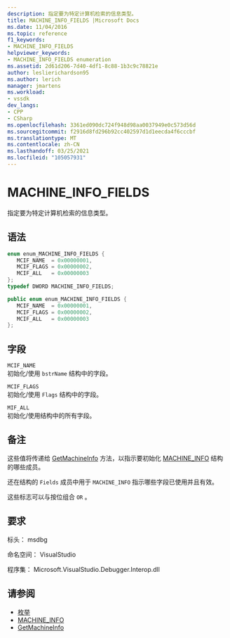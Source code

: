 ```yaml
---
description: 指定要为特定计算机检索的信息类型。
title: MACHINE_INFO_FIELDS |Microsoft Docs
ms.date: 11/04/2016
ms.topic: reference
f1_keywords:
- MACHINE_INFO_FIELDS
helpviewer_keywords:
- MACHINE_INFO_FIELDS enumeration
ms.assetid: 2d61d206-7d40-4df1-8c88-1b3c9c78821e
author: leslierichardson95
ms.author: lerich
manager: jmartens
ms.workload:
- vssdk
dev_langs:
- CPP
- CSharp
ms.openlocfilehash: 3361ed090dc724f948d98aa0037949e0c573d56d
ms.sourcegitcommit: f2916d8fd296b92cc402597d1d1eecda4f6cccbf
ms.translationtype: MT
ms.contentlocale: zh-CN
ms.lasthandoff: 03/25/2021
ms.locfileid: "105057931"
---
```

# <a name="machine_info_fields"></a>MACHINE_INFO_FIELDS
指定要为特定计算机检索的信息类型。

## <a name="syntax"></a>语法

```cpp
enum enum_MACHINE_INFO_FIELDS { 
   MCIF_NAME  = 0x00000001,
   MCIF_FLAGS = 0x00000002,
   MCIF_ALL   = 0x00000003
};
typedef DWORD MACHINE_INFO_FIELDS;
```

```csharp
public enum enum_MACHINE_INFO_FIELDS { 
   MCIF_NAME  = 0x00000001,
   MCIF_FLAGS = 0x00000002,
   MCIF_ALL   = 0x00000003
};
```

## <a name="fields"></a>字段
 `MCIF_NAME`\
 初始化/使用 `bstrName` 结构中的字段。

 `MCIF_FLAGS`\
 初始化/使用 `Flags` 结构中的字段。

 `MIF_ALL`\
 初始化/使用结构中的所有字段。

## <a name="remarks"></a>备注
 这些值将传递给 [GetMachineInfo](../../../extensibility/debugger/reference/idebugcoreserver2-getmachineinfo.md) 方法，以指示要初始化 [MACHINE_INFO](../../../extensibility/debugger/reference/machine-info.md) 结构的哪些成员。

 还在结构的 `Fields` 成员中用于 `MACHINE_INFO` 指示哪些字段已使用并且有效。

 这些标志可以与按位组合 `OR` 。

## <a name="requirements"></a>要求
 标头： msdbg

 命名空间： VisualStudio

 程序集： Microsoft.VisualStudio.Debugger.Interop.dll

## <a name="see-also"></a>请参阅
- [枚举](../../../extensibility/debugger/reference/enumerations-visual-studio-debugging.md)
- [MACHINE_INFO](../../../extensibility/debugger/reference/machine-info.md)
- [GetMachineInfo](../../../extensibility/debugger/reference/idebugcoreserver2-getmachineinfo.md)
